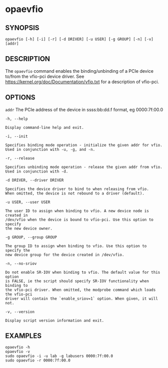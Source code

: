 # opaevfio #

## SYNOPSIS ##

`opaevfio [-h] [-i] [-r] [-d DRIVER] [-u USER] [-g GROUP] [-n] [-v] [addr]`

## DESCRIPTION ##

The ```opaevfio``` command enables the binding/unbinding of a PCIe device
to/from the vfio-pci device driver. See https://kernel.org/doc/Documentation/vfio.txt
for a description of vfio-pci.

## OPTIONS ##

`addr`
    The PCIe address of the device in ssss:bb:dd.f format, eg 0000:7f:00.0

`-h, --help`

    Display command-line help and exit.

`-i, --init`

    Specifies binding mode operation - initialize the given addr for vfio.
    Used in conjunction with -u, -g, and -n.

`-r, --release`

    Specifies unbinding mode operation - release the given addr from vfio.
    Used in conjunction with -d.

`-d DRIVER, --driver DRIVER`

    Specifies the device driver to bind to when releasing from vfio.
    When omitted, the device is not rebound to a driver (default).

`-u USER, --user USER`

    The user ID to assign when binding to vfio. A new device node is created in
    /dev/vfio when the device is bound to vfio-pci. Use this option to specify
    the new device owner.

`-g GROUP, --group GROUP`

    The group ID to assign when binding to vfio. Use this option to specify the
    new device group for the device created in /dev/vfio.

`-n, --no-sriov`

    Do not enable SR-IOV when binding to vfio. The default value for this option
    is FALSE, ie the script should specify SR-IOV functionality when binding to
    the vfio-pci driver. When omitted, the modprobe command which loads the vfio-pci
    driver will contain the `enable_sriov=1` option. When given, it will not.

`-v, --version`

    Display script version information and exit.

## EXAMPLES ##

`opaevfio -h`<br>
`opaevfio -v`<br>
`sudo opaevfio -i -u lab -g labusers 0000:7f:00.0`<br>
`sudo opaevfio -r 0000:7f:00.0`
